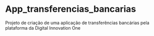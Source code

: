 # App_transferencias_bancarias
Projeto de criação de uma aplicação de transferências bancárias pela plataforma da Digital Innovation One
